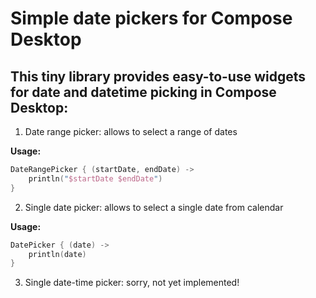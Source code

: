 # Simple date pickers for Compose Desktop

## This tiny library provides easy-to-use widgets for date and datetime picking in Compose Desktop:

1. Date range picker: allows to select a range of dates

**Usage:**
```kotlin
DateRangePicker { (startDate, endDate) ->
    println("$startDate $endDate")
}
```

2. Single date picker: allows to select a single date from calendar

**Usage:**
```kotlin
DatePicker { (date) ->
    println(date)
}
```

3. Single date-time picker: sorry, not yet implemented!
